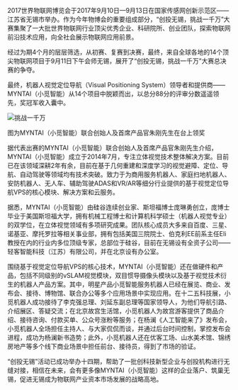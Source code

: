 <!--
author: MYNTAI
head: http://www.slightech.com/ico/favicon.png
date: 2017-09-14
title: 视觉定位导航VPS领导者MYNTAI（小觅智能）斩获“创投无锡，挑战一千万”大赛冠军
tags: 小觅机器人
category: 小觅机器人
status: publish
language: cn
summary: 2017世界物联网博览会于2017年9月10日—9月13日在国家传感网创新示范区——江苏省无锡市举办。作为今年物博会的重要组成部分，“创投无锡，挑战一千万”大赛集聚了一大批世界物联网行业顶尖优秀企业、科研院所、创业团队，探索物联网前沿技术应用，向全社会展示物联网应用前景......
-->

2017世界物联网博览会于2017年9月10日—9月13日在国家传感网创新示范区——江苏省无锡市举办。作为今年物博会的重要组成部分，“创投无锡，挑战一千万”大赛集聚了一大批世界物联网行业顶尖优秀企业、科研院所、创业团队，探索物联网前沿技术应用，向全社会展示物联网应用前景。

经过为期4个月的层层筛选，从初赛、复赛到决赛，最终，来自全球各地的14个顶尖物联网项目于9月11日下午会师无锡，展开了“创投无锡，挑战一千万”大赛总决赛的争夺。

最终，机器人视觉定位导航（Visual Positioning System）领导者和提供商——MYNTAI（小觅智能）从14个项目中脱颖而出，以总分88分的评审分数遥遥领先，奖冠军收入囊中。


![挑战一千万](https://static.slightech.com/img/news/dasai.jpg) 

图为MYNTAI（小觅智能）联合创始人及首席产品官朱刚先生在台上领奖
 
据代表出赛的MYNTAI（小觅智能）联合创始人及首席产品官朱刚先生介绍，MYNTAI（小觅智能）成立于2014年7月，专注立体视觉技术整体解决方案。目前已在该领域深耕2年有余，目前在基于几何重建和深度学习的视觉避障、定位、导航、自动驾驶等领域均有技术突破。致力于为商用服务机器人、家庭扫地机器人、安防机器人、无人车、辅助驾驶ADAS和VR/AR等细分行业提供的基于视觉定位导航VPS的核心模块、解决方案和云服务。

据悉，MYNTAI（小觅智能）由硅谷连续创业家、斯坦福博士庞琳勇创立，庞博士毕业于美国斯坦福大学，拥有机械工程博士和计算机科学硕士（机器人视觉专业）的双学位，在立体视觉领域有多项研究成果。团队核心成员大多来自百度、三星、诺基亚、摩托罗拉等相关事业部，拥有包括美国三院院士、伯克利EE前系主任Eli教授在内的行业内多位顶级专家，总部位于硅谷，目前在无锡设有全资子公司——轻客智能科技（江苏）有限公司，并在北京设有办公室。

围绕基于视觉定位导航VPS的核心技术，MYNTAI（小觅智能）还在做硬件和产品，包括不同级别的vSLAM视觉模块，双目惯导摄像头模块以及基于视觉技术衍生的机器人产品方案。其中，明星产品小觅智能服务机器人已经在展览、商业、发布会、接待、博物馆、联合办公等多个应用场景中实现应用。在十二五科技展，小觅机器人成功接待了李克强总理、刘延东副总理等国家领导人，为他们导航引路、介绍展区、答疑交流；在北京故宫生活馆，小觅机器人为故宫游客提供了商品介绍、接待咨询、付款买单、公众号涨粉等服务；在杨澜《人工智能来了》发布会，小觅机器人全场担任主持人、与大家侃侃而谈，并通过后台时间控制，掌控发布会进程，成功为杨澜新书造势；此外，小觅机器人还在优客工场、山水美术馆、锦绣房地产等多个线下商业场景中担任前台、接待员，得到了市场的验证。

“创投无锡”活动已成功举办十四期，帮助了一批创科技新型企业与创投机构进行无缝对接，相信在未来，会有更多像MYNTAI（小觅智能）这样的企业落户、筑巢无锡，促进无锡成为物联网产业资本市场发展的战略高地。

